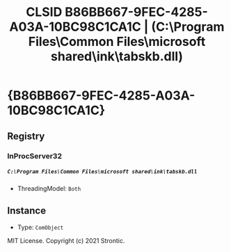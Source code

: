 ﻿---
title: "CLSID B86BB667-9FEC-4285-A03A-10BC98C1CA1C | (C:\\Program Files\\Common Files\\microsoft shared\\ink\\tabskb.dll)"
excerpt: What is COM-Object CLSID B86BB667-9FEC-4285-A03A-10BC98C1CA1C?
---

# {B86BB667-9FEC-4285-A03A-10BC98C1CA1C}


## Registry


### InProcServer32

##### `C:\Program Files\Common Files\microsoft shared\ink\tabskb.dll`
* ThreadingModel: `Both`

## Instance

* Type: `ComObject`

MIT License. Copyright (c) 2021 Strontic.


